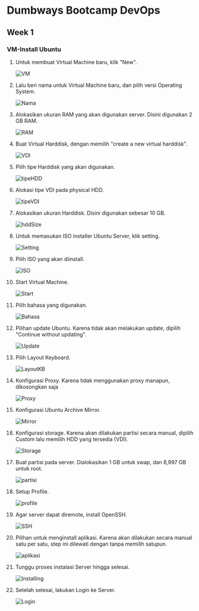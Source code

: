 # Dumbways Bootcamp DevOps
## Week 1
### VM-Install Ubuntu

1. Untuk membuat Virtual Machine baru, klik "New".
    
    ![VM]()

2. Lalu beri nama untuk Virtual Machine baru, dan pilih versi Operating System.

    ![Nama]()

3. Alokasikan ukuran RAM yang akan digunakan server. Disini digunakan 2 GB RAM.
    
    ![RAM]()

4. Buat Virtual Harddisk, dengan memilih "create a new virtual harddisk".

    ![VDI]()

5. Pilih tipe Harddisk yang akan digunakan.
    
    ![tipeHDD]()

6. Alokasi tipe VDI pada physical HDD.

    ![tipeVDI]()

7. Alokasikan ukuran Harddisk. Disini digunakan sebesar 10 GB.
    
    ![hddSize]()

8. Untuk memasukan ISO installer Ubuntu Server, klik setting.

    ![Setting]()

9. Pilih ISO yang akan diinstall.
    
    ![ISO]()

10. Start Virtual Machine.

    ![Start]()

11. Pilih bahasa yang digunakan.
    
    ![Bahasa]()

12. Pilihan update Ubuntu. Karena tidak akan melakukan update, dipilih "Continue without updating".

    ![Update]()

13. Pilih Layout Keyboard.
    
    ![LayoutKB]()

14. Konfigurasi Proxy. Karena tidak menggunakan proxy manapun, dikosongkan saja

    ![Proxy]()

15. Konfigurasi Ubuntu Archive Mirror.
    
    ![Mirror]()

16. Konfigurasi storage. Karena akan dilakukan partisi secara manual, dipilih Custom lalu memilih HDD yang tersedia (VDI).

    ![Storage]()

17. Buat partisi pada server. Dialokasikan 1 GB untuk swap, dan 8,997 GB untuk root.
    
    ![partisi]()

18. Setup Profile.

    ![profile]()

19. Agar server dapat diremote, install OpenSSH.
    
    ![SSH]()

20. Pilihan untuk menginstall aplikasi. Karena akan dilakukan secara manual satu per satu, step ini dilewati dengan tanpa memilih satupun.

    ![aplikasi]()

21. Tunggu proses instalasi Server hingga selesai.

    ![Installing]()

22. Setelah selesai, lakukan Login ke Server.

    ![Login]()